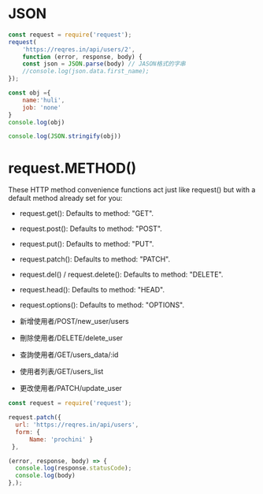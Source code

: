 # JSON
```Javascript
const request = require('request');
request(
    'https://reqres.in/api/users/2', 
    function (error, response, body) {
    const json = JSON.parse(body) // JASON格式的字串
    //console.log(json.data.first_name);
});

const obj ={
    name:'huli',
    job: 'none'
}
console.log(obj)

console.log(JSON.stringify(obj))

```


# request.METHOD()
These HTTP method convenience functions act just like request() but with a default method already set for you:

- request.get(): Defaults to method: "GET".
- request.post(): Defaults to method: "POST".
- request.put(): Defaults to method: "PUT".
- request.patch(): Defaults to method: "PATCH".
- request.del() / request.delete(): Defaults to method: "DELETE".
- request.head(): Defaults to method: "HEAD".
- request.options(): Defaults to method: "OPTIONS".


- 新增使用者/POST/new_user/users
- 刪除使用者/DELETE/delete_user
- 查詢使用者/GET/users_data/:id
- 使用者列表/GET/users_list
- 更改使用者/PATCH/update_user


```javascript
const request = require('request');

request.patch({
  url: 'https://reqres.in/api/users',
  form: { 
      Name: 'prochini' }
 },

(error, response, body) => {
  console.log(response.statusCode);
  console.log(body)
},);
```
